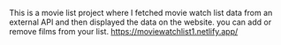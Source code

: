 This is a movie list project where I fetched movie watch list data from an external API and then displayed the data on the website. you can add or remove films from your list.                                                                               https://moviewatchlist1.netlify.app/      
 
